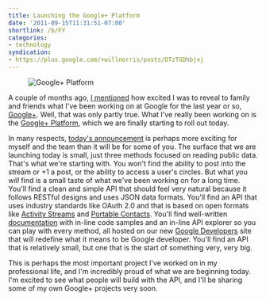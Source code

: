```yaml
---
title: Launching the Google+ Platform
date: '2011-09-15T11:31:51-07:00'
shortlink: /b/FY
categories:
- technology
syndication:
- https://plus.google.com/+willnorris/posts/DTzTGDhbjvj
---
```


<aside class="alignright outset"><figure>
  <img src="plus-platform.jpg" alt="Google+ Platform">
</figure></aside>

A couple of months ago, [I mentioned][] how excited I was to reveal to family and friends what I've been working on at
Google for the last year or so, [Google+][].  Well, that was only partly true.  What I've really been working on is the
[Google+ Platform][], which we are finally starting to roll out today.

In many respects, [today's announcement][] is perhaps more exciting for myself and the team than it will be for some of
you.  The surface that we are launching today is small, just three methods focused on reading public data.  That's what
we're starting with.  You won't find the ability to post into the stream or +1 a post, or the ability to access a user's
circles.  But what you *will* find is a small taste of what we've been working on for a long time.  You'll find a clean
and simple API that should feel very natural because it follows RESTful designs and uses JSON data formats.  You'll find
an API that uses industry standards like OAuth 2.0 and that is based on open formats like [Activity Streams][] and
[Portable Contacts][].  You'll find well-written [documentation][Google+ Platform] with in-line code samples and an
in-line API explorer so you can play with every method, all hosted on our new [Google Developers][] site that will
redefine what it means to be Google developer.  You'll find an API that is relatively small, but one that is the start
of something very, very big.

This is perhaps the most important project I've worked on in my professional life, and I'm incredibly proud of what we
are beginning today.  I'm excited to see what people will build with the API, and I'll be sharing some of my own Google+
projects very soon.

[I mentioned]: /2011/06/google-plus
[Google+]: http://www.google.com/+/
[Google+ Platform]: http://developers.google.com/+/
[today's announcement]: http://googleplusplatform.blogspot.com/
[Activity Streams]: http://activitystrea.ms/
[Portable Contacts]: http://portablecontacts.net/
[Google Developers]: http://developers.google.com/readme
